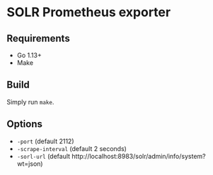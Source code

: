 # SOLR Prometheus exporter

## Requirements

- Go 1.13+
- Make

## Build

Simply run `make`.

## Options

- `-port` (default 2112)
- `-scrape-interval` (default 2 seconds)
- `-sorl-url` (default http://localhost:8983/solr/admin/info/system?wt=json)

